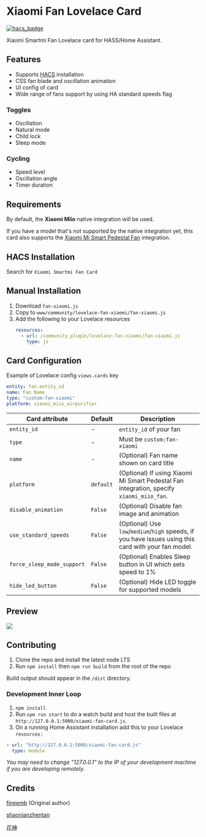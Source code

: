 # Xiaomi Fan Lovelace Card

[![hacs_badge](https://img.shields.io/badge/HACS-Default-orange.svg)](https://github.com/custom-components/hacs)

Xiaomi Smartmi Fan Lovelace card for HASS/Home Assistant.

## Features

- Supports [HACS](https://github.com/custom-components/hacs) installation
- CSS fan blade and oscillation animation
- UI config of card
- Wide range of fans support by using HA standard speeds flag

### Toggles

- Oscillation
- Natural mode
- Child lock
- Sleep mode

### Cycling

- Speed level
- Oscillation angle
- Timer duration

## Requirements

By default, the **Xiaomi Miio** native integration will be used.

If you have a model that's not supported by the native integration yet, this card also supports the [Xiaomi Mi Smart Pedestal Fan](https://github.com/syssi/xiaomi_fan) integration.

## HACS Installation

Search for `Xiaomi Smartmi Fan Card`

## Manual Installation

1. Download `fan-xiaomi.js`
1. Copy to `www/community/lovelace-fan-xiaomi/fan-xiaomi.js`
1. Add the following to your Lovelace resources
   ```yaml
   resources:
     - url: /community_plugin/lovelace-fan-xiaomi/fan-xiaomi.js
       type: js
   ```

## Card Configuration

Example of Lovelace config `views.cards` key

```yaml
entity: fan.entity_id
name: Fan Name
type: "custom:fan-xiaomi"
platform: xiaomi_miio_airpurifier
```

| Card attribute             | Default   | Description                                                                                          |
| -------------------------- | --------- | ---------------------------------------------------------------------------------------------------- |
| `entity_id`                | -         | `entity_id` of your fan                                                                              |
| `type`                     | -         | Must be `custom:fan-xiaomi`                                                                          |
| `name`                     | -         | (Optional) Fan name shown on card title                                                              |
| `platform`                 | `default` | (Optional) If using Xiaomi Mi Smart Pedestal Fan integration, specify `xiaomi_miio_fan`.             |
| `disable_animation`        | `False`   | (Optional) Disable fan image and animation                                                           |
| `use_standard_speeds`      | `False`   | (Optional) Use `low`/`medium`/`high` speeds, if you have issues using this card with your fan model. |
| `force_sleep_mode_support` | `False`   | (Optional) Enables Sleep button in UI which sets speed to 1%                                         |
| `hide_led_button`          | `False`   | (Optional) Hide LED toggle for supported models                                                      |

## Preview

![](preview.gif)

## Contributing

1. Clone the repo and install the latest node LTS
1. Run `npm install` then `npm run build` from the root of the repo

Build output should appear in the `/dist` directory.

### Development Inner Loop

1. `npm install`
1. Run `npm run start` to do a watch build and host the built files at `http://127.0.0.1:5000/xiaomi-fan-card.js`.
1. On a running Home Assistant installation add this to your Lovelace
   `resources:`

```yaml
- url: "http://127.0.0.1:5000/xiaomi-fan-card.js"
  type: module
```

_You may need to change "127.0.0.1" to the IP of your development machine if you are developing remotely._

## Credits

[fineemb](https://github.com/fineemb) (Original author)

[shaonianzhentan](https://github.com/shaonianzhentan/)

[花神](https://github.com/yaming116)
